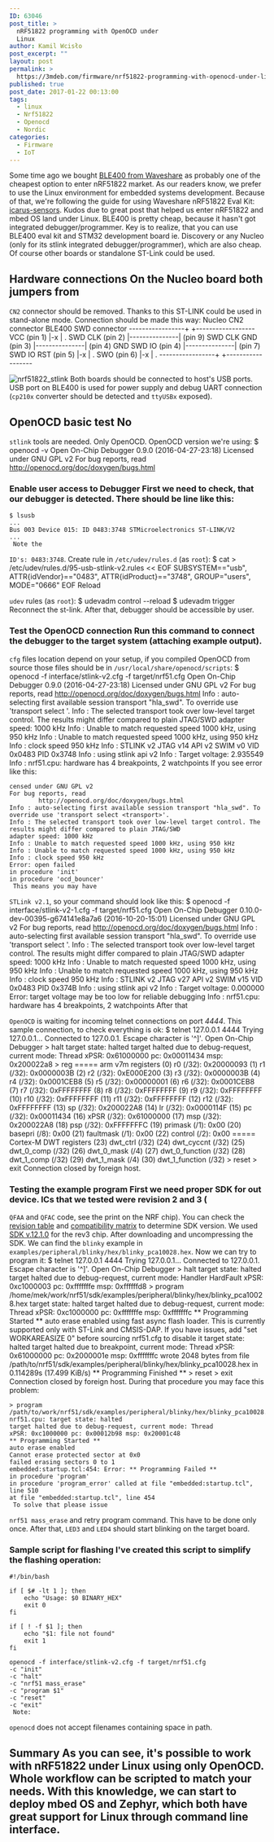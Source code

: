 ```yaml
---
ID: 63046
post_title: >
  nRF51822 programming with OpenOCD under
  Linux
author: Kamil Wcisło
post_excerpt: ""
layout: post
permalink: >
  https://3mdeb.com/firmware/nrf51822-programming-with-openocd-under-linux/
published: true
post_date: 2017-01-22 00:13:00
tags:
  - linux
  - Nrf51822
  - Openocd
  - Nordic
categories:
  - Firmware
  - IoT
---
```

Some time ago we bought [BLE400 from Waveshare][1] as probably one of the cheapest option to enter nRF51822 market. As our readers know, we prefer to use the Linux environment for embedded systems development. Because of that, we're following the guide for using Waveshare nRF51822 Eval Kit: [icarus-sensors][2]. Kudos due to great post that helped us enter nRF51822 and mbed OS land under Linux. BLE400 is pretty cheap, because it hasn't got integrated debugger/programmer. Key is to realize, that you can use BLE400 eval kit and STM32 development board ie. Discovery or any Nucleo (only for its stlink integrated debugger/programmer), which are also cheap. Of course other boards or standalone ST-Link could be used. 
## Hardware connections On the Nucleo board both jumpers from 

`CN2` connector should be removed. Thanks to this ST-LINK could be used in stand-alone mode. Connection should be made this way: 
    Nucleo CN2 connector             BLE400 SWD connector
    -----------------+               +------------------
    VCC     (pin 1)  |-x             | .
    SWD CLK (pin 2)  |---------------| (pin 9) SWD CLK
    GND     (pin 3)  |---------------| (pin 4) GND
    SWD IO  (pin 4)  |---------------| (pin 7) SWD IO
    RST     (pin 5)  |-x             | .
    SWO     (pin 6)  |-x             | .
    -----------------+               +------------------
    

![nrf51822_stlink][3] Both boards should be connected to host's USB ports. USB port on BLE400 is used for power supply and debug UART connection (`cp210x` converter should be detected and `ttyUSBx` exposed). 
## OpenOCD basic test No 

`stlink` tools are needed. Only OpenOCD. OpenOCD version we're using: 
    $ openocd -v
    Open On-Chip Debugger 0.9.0 (2016-04-27-23:18)
    Licensed under GNU GPL v2
    For bug reports, read
        http://openocd.org/doc/doxygen/bugs.html
    

### Enable user access to Debugger First we need to check, that our debugger is detected. There should be line like this: 

    $ lsusb
    ...
    Bus 003 Device 015: ID 0483:3748 STMicroelectronics ST-LINK/V2
    ...
     Note the 

`ID's: 0483:3748`. Create rule in `/etc/udev/rules.d` (as `root`): 
    $ cat > /etc/udev/rules.d/95-usb-stlink-v2.rules << EOF
    SUBSYSTEM=="usb", ATTR{idVendor}=="0483", ATTR{idProduct}=="3748", GROUP="users", MODE="0666"
    EOF
     Reload 

`udev` rules (as `root`): 
    $ udevadm control --reload
    $ udevadm trigger
     Reconnect the st-link. After that, debugger should be accessible by user. 

### Test the OpenOCD connection Run this command to connect the debugger to the target system (attaching example output). 

`cfg` files location depend on your setup, if you compiled OpenOCD from source those files should be in `/usr/local/share/openocd/scripts`: 
    $ openocd -f interface/stlink-v2.cfg  -f target/nrf51.cfg
    Open On-Chip Debugger 0.9.0 (2016-04-27-23:18)
    Licensed under GNU GPL v2
    For bug reports, read
        http://openocd.org/doc/doxygen/bugs.html
    Info : auto-selecting first available session transport "hla_swd". To override use 'transport select <transport>'.
    Info : The selected transport took over low-level target control. The results might differ compared to plain JTAG/SWD
    adapter speed: 1000 kHz
    Info : Unable to match requested speed 1000 kHz, using 950 kHz
    Info : Unable to match requested speed 1000 kHz, using 950 kHz
    Info : clock speed 950 kHz
    Info : STLINK v2 JTAG v14 API v2 SWIM v0 VID 0x0483 PID 0x3748
    Info : using stlink api v2
    Info : Target voltage: 2.935549
    Info : nrf51.cpu: hardware has 4 breakpoints, 2 watchpoints
     If you see error like this: 

    censed under GNU GPL v2
    For bug reports, read
            http://openocd.org/doc/doxygen/bugs.html
    Info : auto-selecting first available session transport "hla_swd". To override use 'transport select <transport>'.
    Info : The selected transport took over low-level target control. The results might differ compared to plain JTAG/SWD
    adapter speed: 1000 kHz
    Info : Unable to match requested speed 1000 kHz, using 950 kHz
    Info : Unable to match requested speed 1000 kHz, using 950 kHz
    Info : clock speed 950 kHz
    Error: open failed
    in procedure 'init'
    in procedure 'ocd_bouncer'
     This means you may have 

`STLink v2.1`, so your command should look like this: 
    $ openocd -f interface/stlink-v2-1.cfg  -f target/nrf51.cfg
    Open On-Chip Debugger 0.10.0-dev-00395-g674141e8a7a6 (2016-10-20-15:01)
    Licensed under GNU GPL v2
    For bug reports, read
            http://openocd.org/doc/doxygen/bugs.html
    Info : auto-selecting first available session transport "hla_swd". To override use 'transport select <transport>'.
    Info : The selected transport took over low-level target control. The results might differ compared to plain JTAG/SWD
    adapter speed: 1000 kHz
    Info : Unable to match requested speed 1000 kHz, using 950 kHz
    Info : Unable to match requested speed 1000 kHz, using 950 kHz
    Info : clock speed 950 kHz
    Info : STLINK v2 JTAG v27 API v2 SWIM v15 VID 0x0483 PID 0x374B
    Info : using stlink api v2
    Info : Target voltage: 0.000000
    Error: target voltage may be too low for reliable debugging
    Info : nrf51.cpu: hardware has 4 breakpoints, 2 watchpoints
     After that 

`OpenOCD` is waiting for incoming telnet connections on port *4444*. This sample connection, to check everything is ok: 
    $ telnet 127.0.0.1 4444
    Trying 127.0.0.1...
    Connected to 127.0.0.1.
    Escape character is '^]'.
    Open On-Chip Debugger
    > halt
    target state: halted
    target halted due to debug-request, current mode: Thread
    xPSR: 0x61000000 pc: 0x00011434 msp: 0x200022a8
    > reg
    ===== arm v7m registers
    (0) r0 (/32): 0x20000093
    (1) r1 (/32): 0x0000003B
    (2) r2 (/32): 0xE000E200
    (3) r3 (/32): 0x0000003B
    (4) r4 (/32): 0x0001CEB8
    (5) r5 (/32): 0x00000001
    (6) r6 (/32): 0x0001CEB8
    (7) r7 (/32): 0xFFFFFFFF
    (8) r8 (/32): 0xFFFFFFFF
    (9) r9 (/32): 0xFFFFFFFF
    (10) r10 (/32): 0xFFFFFFFF
    (11) r11 (/32): 0xFFFFFFFF
    (12) r12 (/32): 0xFFFFFFFF
    (13) sp (/32): 0x200022A8
    (14) lr (/32): 0x0000114F
    (15) pc (/32): 0x00011434
    (16) xPSR (/32): 0x61000000
    (17) msp (/32): 0x200022A8
    (18) psp (/32): 0xFFFFFFFC
    (19) primask (/1): 0x00
    (20) basepri (/8): 0x00
    (21) faultmask (/1): 0x00
    (22) control (/2): 0x00
    ===== Cortex-M DWT registers
    (23) dwt_ctrl (/32)
    (24) dwt_cyccnt (/32)
    (25) dwt_0_comp (/32)
    (26) dwt_0_mask (/4)
    (27) dwt_0_function (/32)
    (28) dwt_1_comp (/32)
    (29) dwt_1_mask (/4)
    (30) dwt_1_function (/32)
    > reset
    > exit
    Connection closed by foreign host.
    

### Testing the example program First we need proper SDK for out device. ICs that we tested were revision 2 and 3 (

`QFAA` and `QFAC` code, see the print on the NRF chip). You can check the [revision table][4] and [compatibility matrix][5] to determine SDK version. We used [SDK v.12.1.0][6] for the rev3 chip. After downloading and uncompressing the SDK. We can find the `blinky` example in `examples/peripheral/blinky/hex/blinky_pca10028.hex`. Now we can try to program it: 
    $ telnet 127.0.0.1 4444
    Trying 127.0.0.1...
    Connected to 127.0.0.1.
    Escape character is '^]'.
    Open On-Chip Debugger
    > halt
    target state: halted
    target halted due to debug-request, current mode: Handler HardFault
    xPSR: 0xc1000003 pc: 0xfffffffe msp: 0xffffffd8
    > program /home/mek/work/nrf51/sdk/examples/peripheral/blinky/hex/blinky_pca10028.hex
    target state: halted
    target halted due to debug-request, current mode: Thread
    xPSR: 0xc1000000 pc: 0xfffffffe msp: 0xfffffffc
    ** Programming Started **
    auto erase enabled
    using fast async flash loader. This is currently supported
    only with ST-Link and CMSIS-DAP. If you have issues, add
    "set WORKAREASIZE 0" before sourcing nrf51.cfg to disable it
    target state: halted
    target halted due to breakpoint, current mode: Thread
    xPSR: 0x61000000 pc: 0x2000001e msp: 0xfffffffc
    wrote 2048 bytes from file /path/to/nrf51/sdk/examples/peripheral/blinky/hex/blinky_pca10028.hex in 0.114289s (17.499 KiB/s)
    ** Programming Finished **
    > reset
    > exit
    Connection closed by foreign host.
     During that procedure you may face this problem: 

    > program /path/to/work/nrf51/sdk/examples/peripheral/blinky/hex/blinky_pca10028.hex
    nrf51.cpu: target state: halted
    target halted due to debug-request, current mode: Thread
    xPSR: 0xc1000000 pc: 0x00012b98 msp: 0x20001c48
    ** Programming Started **
    auto erase enabled
    Cannot erase protected sector at 0x0
    failed erasing sectors 0 to 1
    embedded:startup.tcl:454: Error: ** Programming Failed **
    in procedure 'program'
    in procedure 'program_error' called at file "embedded:startup.tcl", line 510
    at file "embedded:startup.tcl", line 454
     To solve that please issue 

`nrf51 mass_erase` and retry program command. This have to be done only once. After that, `LED3` and `LED4` should start blinking on the target board. 
### Sample script for flashing I've created this script to simplify the flashing operation: 

    #!/bin/bash
    
    if [ $# -lt 1 ]; then
        echo "Usage: $0 BINARY_HEX"
        exit 0
    fi
    
    if [ ! -f $1 ]; then
        echo "$1: file not found"
        exit 1
    fi
    
    openocd -f interface/stlink-v2.cfg -f target/nrf51.cfg 
    -c "init" 
    -c "halt" 
    -c "nrf51 mass_erase" 
    -c "program $1" 
    -c "reset" 
    -c "exit"
     Note: 

`openocd` does not accept filenames containing space in path. 
## Summary As you can see, it's possible to work with nRF51822 under Linux using only OpenOCD. Whole workflow can be scripted to match your needs. With this knowledge, we can start to deploy mbed OS and Zephyr, which both have great support for Linux through command line interface.

 [1]: http://www.waveshare.com/nrf51822-eval-kit.htm
 [2]: http://icarus-sensors.github.io/general/starting-with-nRF51822.html
 [3]: https://3mdeb.com/wp-content/uploads/2017/07/nrf51822_stlink.jpg
 [4]: http://infocenter.nordicsemi.com/index.jsp?topic=%2Fcom.nordic.infocenter.nrf51%2Fdita%2Fnrf51%2Fcompatibility_matrix%2FnRF51822_ic_revision_overview.html&cp=3_0_1
 [5]: http://infocenter.nordicsemi.com/index.jsp?topic=%2Fcom.nordic.infocenter.nrf51%2Fdita%2Fnrf51%2Fcompatibility_matrix%2FnRF51422_nRF51822_ic_rev_sdk_sd_comp_matrix.html&cp=3_0_4
 [6]: https://developer.nordicsemi.com/nRF5_SDK/nRF5_SDK_v12.x.x/nRF5_SDK_12.1.0_0d23e2a.zip